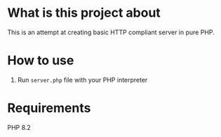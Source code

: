 # What is this project about

This is an attempt at creating basic HTTP compliant server in pure PHP.

# How to use
1. Run `server.php` file with your PHP interpreter

# Requirements

PHP 8.2